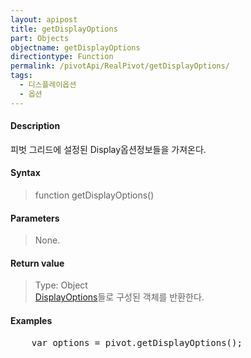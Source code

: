 ```yaml
---
layout: apipost
title: getDisplayOptions
part: Objects
objectname: getDisplayOptions
directiontype: Function
permalink: /pivotApi/RealPivot/getDisplayOptions/
tags:
  - 디스플레이옵션
  - 옵션
---
```



#### Description

 피벗 그리드에 설정된 Display옵션정보들을 가져온다.    

#### Syntax

> function getDisplayOptions()  

#### Parameters

> None.

#### Return value

> Type: Object   
> [DisplayOptions](/pivotApi/types/DisplayOptions/)들로 구성된 객체를 반환한다.     

#### Examples 

<pre class="prettyprint">
    var options = pivot.getDisplayOptions();
</pre>

